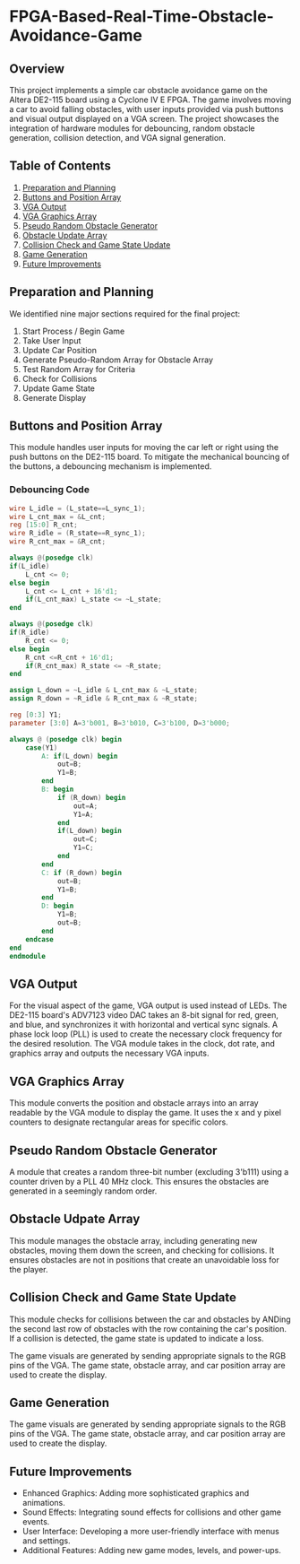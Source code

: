 # FPGA-Based-Real-Time-Obstacle-Avoidance-Game

## Overview

This project implements a simple car obstacle avoidance game on the Altera DE2-115 board using a Cyclone IV E FPGA. The game involves moving a car to avoid falling obstacles, with user inputs provided via push buttons and visual output displayed on a VGA screen. The project showcases the integration of hardware modules for debouncing, random obstacle generation, collision detection, and VGA signal generation.

## Table of Contents

1. [Preparation and Planning](#preparation-and-planning)
2. [Buttons and Position Array](#buttons-and-position-array)
3. [VGA Output](#vga-output)
4. [VGA Graphics Array](#vga-graphics-array)
5. [Pseudo Random Obstacle Generator](#pseudo-random-obstacle-generator)
6. [Obstacle Update Array](#obstacle-update-array)
7. [Collision Check and Game State Update](#collision-check-and-game-state-update)
8. [Game Generation](#game-generation)
9. [Future Improvements](#future-improvements)

## Preparation and Planning

We identified nine major sections required for the final project:
1. Start Process / Begin Game
2. Take User Input
3. Update Car Position
4. Generate Pseudo-Random Array for Obstacle Array
5. Test Random Array for Criteria
6. Check for Collisions
7. Update Game State
8. Generate Display

## Buttons and Position Array

This module handles user inputs for moving the car left or right using the push buttons on the DE2-115 board. To mitigate the mechanical bouncing of the buttons, a debouncing mechanism is implemented. 

### Debouncing Code
```verilog
wire L_idle = (L_state==L_sync_1);
wire L_cnt_max = &L_cnt;
reg [15:0] R_cnt;
wire R_idle = (R_state==R_sync_1);
wire R_cnt_max = &R_cnt;

always @(posedge clk)
if(L_idle)
    L_cnt <= 0;
else begin
    L_cnt <= L_cnt + 16'd1;
    if(L_cnt_max) L_state <= ~L_state;
end

always @(posedge clk)
if(R_idle)
    R_cnt <= 0;
else begin
    R_cnt <=R_cnt + 16'd1;
    if(R_cnt_max) R_state <= ~R_state;
end

assign L_down = ~L_idle & L_cnt_max & ~L_state;
assign R_down = ~R_idle & R_cnt_max & ~R_state;

reg [0:3] Y1;
parameter [3:0] A=3'b001, B=3'b010, C=3'b100, D=3'b000;

always @ (posedge clk) begin
    case(Y1)
        A: if(L_down) begin
            out=B;
            Y1=B;
        end
        B: begin
            if (R_down) begin
                out=A;
                Y1=A;
            end
            if(L_down) begin
                out=C;
                Y1=C;
            end
        end
        C: if (R_down) begin
            out=B;
            Y1=B;
        end
        D: begin
            Y1=B;
            out=B;
        end
    endcase
end
endmodule
```

## VGA Output

For the visual aspect of the game, VGA output is used instead of LEDs. The DE2-115 board's ADV7123 video DAC takes an 8-bit signal for red, green, and blue, and synchronizes it with horizontal and vertical sync signals. A phase lock loop (PLL) is used to create the necessary clock frequency for the desired resolution. The VGA module takes in the clock, dot rate, and graphics array and outputs the necessary VGA inputs.

## VGA Graphics Array

This module converts the position and obstacle arrays into an array readable by the VGA module to display the game. It uses the x and y pixel counters to designate rectangular areas for specific colors.

## Pseudo Random Obstacle Generator

A module that creates a random three-bit number (excluding 3'b111) using a counter driven by a PLL 40 MHz clock. This ensures the obstacles are generated in a seemingly random order.

## Obstacle Udpate Array

This module manages the obstacle array, including generating new obstacles, moving them down the screen, and checking for collisions. It ensures obstacles are not in positions that create an unavoidable loss for the player.

## Collision Check and Game State Update

This module checks for collisions between the car and obstacles by ANDing the second last row of obstacles with the row containing the car's position. If a collision is detected, the game state is updated to indicate a loss.

The game visuals are generated by sending appropriate signals to the RGB pins of the VGA. The game state, obstacle array, and car position array are used to create the display.

## Game Generation

The game visuals are generated by sending appropriate signals to the RGB pins of the VGA. The game state, obstacle array, and car position array are used to create the display.

## Future Improvements

- Enhanced Graphics: Adding more sophisticated graphics and animations.   
- Sound Effects: Integrating sound effects for collisions and other game events.
- User Interface: Developing a more user-friendly interface with menus and settings.
- Additional Features: Adding new game modes, levels, and power-ups.

